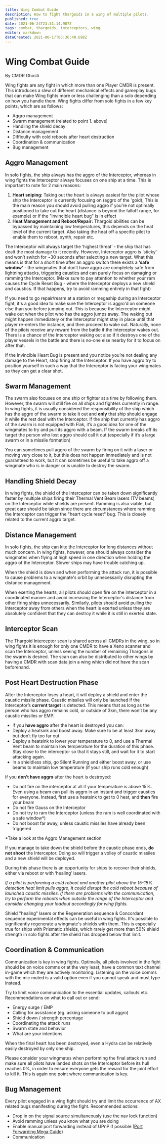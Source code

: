 ```yaml
---
title: Wing Combat Guide
description: How to fight thargoids in a wing of multiple pilots.
published: true
date: 2021-06-24T23:51:14.907Z
tags: combat, thargoids, interceptors, wing
editor: markdown
dateCreated: 2021-06-17T05:36:40.698Z
---
```


# Wing Combat Guide

By CMDR Ghosti

Wing fights are any fight in which more than one Player CMDR is present. This introduces a slew of different mechanical effects and gameplay bugs that can make Wing fights more or less challenging than a solo depending on how you handle them. Wing fights differ from solo fights in a few key points, which are as follows:

-   Aggro management
-   Swarm management (related to point 1. above)
-   Handling the shield decay
-   Distance management
-   Difficulty with cold reboots after heart destruction
-   Coordination & communication
-   Bug management

## Aggro Management

In solo fights, the ship always has the aggro of the Interceptor, whereas in wing fights the Interceptor always focuses on one ship at a time. This is important to note for 2 main reasons:

1.  **Heart sniping:** Taking out the heart is always easiest for the pilot whose ship the Interceptor is currently focusing on (aggro of the 'goid), This is the main reason you should avoid pulling aggro if you're not optimally positioned to take out the heart (distance is beyond the falloff range, for example) or if the "invincible heart bug" is in effect
2.  **Heat Management and Reboot/Repair:** Thargoid abilities can be bypassed by maintaining low temperatures, this depends on the heat level of the current target. Also taking the heat off a specific pilot to enable them to reboot, synth, repair etc.

The Interceptor will always target the ‘highest threat’ - the ship that has dealt the most damage to it recently. However, Interceptor aggro is ‘sticky’ and won’t switch for ~30 seconds after selecting a new target. What this means is that for a short time after an aggro switch there exists a **‘safe window’** \- the wingmates that don’t have aggro are completely safe from lightning attacks, triggering caustics and can purely focus on damaging or ramming the Interceptor. (Make sure to pay attention to whether your ram causes the Cycle Reset Bug - where the Interceptor deploys a new shield and caustics. If that happens, try to avoid ramming entirely in that fight)

If you need to go repair/rearm at a station or megaship during an Interceptor fight, it's a good idea to make sure the Interceptor is aggro'd on someone else than you before jumping out. This is because the Interceptor might wake out when the pilot who has the aggro jumps away. The waking out might happen immediately or the Interceptor might stay in place until that player re-enters the instance, and then proceed to wake out. Naturally, none of the pilots receive any reward from the battle if the Interceptor wakes out. There is a chance of the Interceptor waking out also if it destroys one of the player vessels in the battle and there is no-one else nearby for it to focus on after that.

If the Invincible Heart Bug is present and you notice you’re not dealing any damage to the Heart, stop firing at the Interceptor. If you have aggro try to position yourself in such a way that the Interceptor is facing your wingmates so they can get a clear shot.

## Swarm Management

The swarm also focuses on one ship or fighter at a time by following them. However, the swarm will still fire on all ships and fighters currently in range. In wing fights, it is usually considered the responsibility of the ship which has the aggro of the swarm to take it out and **only** that ship should engage it while the rest deal with the Interceptor. If the ship that currently has aggro of the swarm is not equipped with Flak, it’s a good idea for one of the wingmates to try and pull its aggro with a beam. If the swarm breaks off its target the person who lost aggro should call it out (especially if it’s a large swarm or in a missile formation)

You can sometimes pull aggro of the swarm by firing on it with a laser or moving very close to it, but this does not happen immediately and is not guaranteed to work, but it can sometimes be useful to take aggro off a wingmate who is in danger or is unable to destroy the swarm.

## **Handling Shield Decay**

In wing fights, the shield of the Interceptor can be taken down significantly faster by multiple ships firing their Thermal Vent Beam lasers (TV beams) on the Interceptor while shields are present. Ramming is also viable, but great care should be taken since there are circumstances where ramming the Interceptor can trigger the "heart cycle reset" bug. This is closely related to the current aggro target.

## Distance Management

In solo fights, the ship can kite the Interceptor for long distances without much concern. In wing fights, however, one should always consider the wingmates when flying at high speed in one direction when holding the aggro of the Interceptor. Slower ships may have trouble catching up.

When the shield is down and when performing the attack run, it is possible to cause problems to a wingmate's orbit by unnecessarily disrupting the distance management.

When exerting the hearts, all pilots should open fire on the Interceptor in a coordinated manner and avoid increasing the Interceptor's distance from other firing ships unnecessarily. Similarly, pilots should avoid pulling the Interceptor away from others when the heart is exerted unless they are absolutely confident that they can destroy it while it is still in exerted state.

## Interceptor Scan

The Thargoid Interceptor scan is shared across all CMDRs in the wing, so in wing fights it is enough for only one CMDR to have a Xeno scanner and scan the Interceptor, unless seeing the number of remaining Thargons in the swarm is desired. The scan can also be distributed to other wings by having a CMDR with scan data join a wing which did not have the scan beforehand.

## Post Heart Destruction Phase

After the Interceptor loses a heart, it will deploy a shield and enter the caustic missile phase. Caustic missiles will only be launched if the Interceptor’s **current target** is detected. This means that as long as the person who has aggro remains cold, or outside of 3km, there won’t be any caustic missiles or EMP.

-   If you **have aggro** after the heart is destroyed you can:
-   Deploy a heatsink and boost away. Make sure to be at least 3km away but don’t fly too far out
-   Deploy a heatsink to lower your temperature to 0, and use a Thermal Vent beam to maintain low temperature for the duration of this phase. Stay close to the interceptor so that it stays still, and wait for it to start attacking again.
-   In a shieldless ship, go Silent Running and either boost away, or use beams to maintain low temperature (if your ship runs cold enough)

If you **don’t have aggro** after the heart is destroyed:

-   Do not fire on the interceptor at all if your temperature is above 15%. Even using a beam can pull its aggro in an instant and trigger caustics for everyone. Instead, first use a heatsink to get to 0 heat, and **then** fire your beam
-   Do not fire Gauss on the Interceptor
-   Do not try to ram the Interceptor (unless the ram is well coordinated with a safe window\*)
-   Do not boost far away, unless caustic missiles have already been triggered

\*Take a look at the Aggro Management section

If you manage to take down the shield before the caustic phase ends, **do not shoot** the Interceptor. Doing so will trigger a volley of caustic missiles and a new shield will be deployed.

During this phase there is an opportunity for ships to recover their shields, either via reboot or with ‘healing’ lasers.

*If a pilot is performing a cold reboot and another pilot above the 15-18% detection heat limit pulls aggro, it could disrupt the cold reboot because of launched caustic missiles. If there are problems with the communication, try to perform the reboots when outside the range of the Interceptor and consider changing your loadout accordingly for wing fights.*

Shield "healing" lasers or the Regeneration sequence & Concordant sequence experimental effects can be useful in wing fights. It's possible to significantly regenerate a wingmate's shields with them. This is especially true for ships with Prismatic shields, which rarely get more than 50% shield strength in solo fights after the shield has dropped below that limit.

## Coordination & Communication

Communication is key in wing fights. Optimally, all pilots involved in the fight should be on voice comms or at the very least, have a common text channel in-game which they are actively monitoring. Listening on the voice comms with the mic muted is a valid option even if you cannot speak and must type instead.

Try to limit voice communication to the essential updates, callouts etc. Recommendations on what to call out or send:

-   Energy surge / EMP
-   Calling for assistance (eg. asking someone to pull aggro)
-   Shield down / strength percentage
-   Coordinating the attack runs
-   Swarm state and behavior
-   What are your intentions

When the final heart has been destroyed, even a Hydra can be relatively easily destroyed by only one ship.

Please consider your wingmates when performing the final attack run and make sure all pilots have landed shots on the Interceptor before its hull reaches 0%, in order to ensure everyone gets the reward for the joint effort to kill it. This is again one point where communication is key.

## Bug Management

Every pilot engaged in a wing fight should try and limit the occurrence of AX related bugs manifesting during the fight. Recommended actions:

-   Drop in on the signal source simultaneously (use the nav lock function)
-   Avoid ramming unless you know what you are doing
-   Enable manual port forwarding instead of UPnP if possible ([Port Forwarding Mega Guide](https://www.reddit.com/r/EliteDangerous/comments/da2qh3/elitedangerous_port_forwarding_mega_guide/))
-   Communication